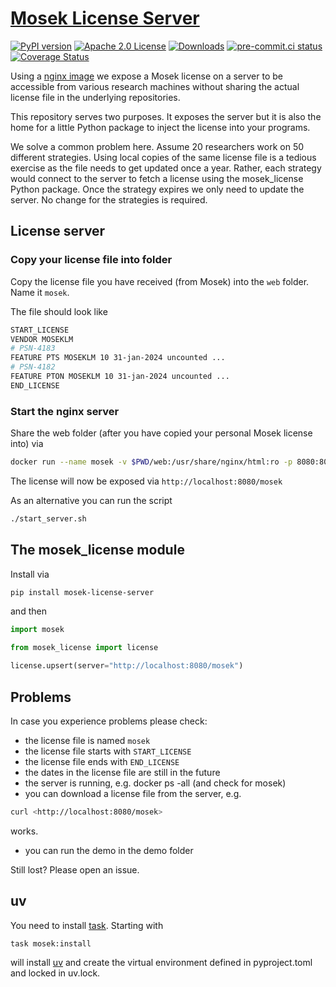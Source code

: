 # [Mosek License Server](https://tschm.github.io/mosek-license-server/book)

[![PyPI version](https://badge.fury.io/py/mosek-license-server.svg)](https://badge.fury.io/py/mosek-license-server)
[![Apache 2.0 License](https://img.shields.io/badge/License-APACHEv2-brightgreen.svg)](https://github.com/tschm/mosek-license-server/blob/main/LICENSE)
[![Downloads](https://static.pepy.tech/badge/mosek-license-server/month)](https://pepy.tech/project/mosek-license-server)
[![pre-commit.ci status](https://results.pre-commit.ci/badge/github/tschm/mosek-license-server/main.svg)](https://results.pre-commit.ci/latest/github/tschm/mosek-license-server/main)
[![Coverage Status](https://coveralls.io/repos/github/tschm/mosek-license-server/badge.svg?branch=main)](https://coveralls.io/github/tschm/mosek-license-server?branch=main)

Using a [nginx image](https://hub.docker.com/_/nginx/) we expose a Mosek license
on a server to be accessible from various research machines without sharing the actual
license file in the underlying repositories.

This repository serves two purposes. It exposes the server but it is also the home
for a little Python package to inject the license into your programs.

We solve a common problem here. Assume $20$ researchers work on $50$ different strategies.
Using local copies of the same license file is a tedious exercise as
the file needs to get updated once a year.
Rather, each strategy would connect to the server to fetch a license using the mosek_license
Python package. Once the strategy expires we only need to update the server.
No change for the strategies is required.

## License server

### Copy your license file into folder

Copy the license file you have received (from Mosek) into the `web` folder.
Name it `mosek`.

The file should look like

```bash
START_LICENSE
VENDOR MOSEKLM
# PSN-4183
FEATURE PTS MOSEKLM 10 31-jan-2024 uncounted ...
# PSN-4182
FEATURE PTON MOSEKLM 10 31-jan-2024 uncounted ...
END_LICENSE
```

### Start the nginx server

Share the web folder (after you have copied your personal Mosek license into)
via

```bash
docker run --name mosek -v $PWD/web:/usr/share/nginx/html:ro -p 8080:80 -d nginx
```

The license will now be exposed via `http://localhost:8080/mosek`

As an alternative you can run the script

```bash
./start_server.sh
```

## The mosek_license module

Install via

```bash
pip install mosek-license-server
```

and then

```python
import mosek

from mosek_license import license

license.upsert(server="http://localhost:8080/mosek")
```

## Problems

In case you experience problems please check:

- the license file is named `mosek`
- the license file starts with `START_LICENSE`
- the license file ends with `END_LICENSE`
- the dates in the license file are still in the future
- the server is running, e.g. docker ps -all (and check for mosek)
- you can download a license file from the server, e.g.

```bash
curl <http://localhost:8080/mosek>
```

works.

- you can run the demo in the demo folder

Still lost? Please open an issue.

## uv

You need to install [task](https://taskfile.dev).
Starting with

```bash
task mosek:install
```

will install [uv](https://github.com/astral-sh/uv) and create
the virtual environment defined in
pyproject.toml and locked in uv.lock.
